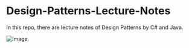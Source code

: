# Design-Patterns-Lecture-Notes
In this repo, there are lecture notes of Design Patterns by C# and Java.


![image](https://user-images.githubusercontent.com/5441882/116944234-c28f6900-ac7d-11eb-8dba-92a327bb0973.png)
